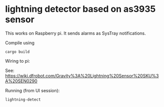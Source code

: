 # lightning detector based on as3935 sensor

This works on Raspberry pi. It sends alarms as SysTray notifications.

Compile using 

````
cargo build
````

Wiring to pi:

See: https://wiki.dfrobot.com/Gravity%3A%20Lightning%20Sensor%20SKU%3A%20SEN0290

Running (from UI session):
````
lightning-detect
````

